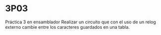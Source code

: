 3P03
====

Práctica 3 en ensamblador
Realizar un circuito que con el uso de un relog externo cambie entre los caracteres guardados en una tabla.
